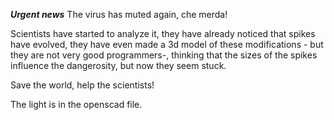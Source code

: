 ***Urgent news*** 
The virus has muted again, che merda!

Scientists have started to analyze it, they have already noticed that spikes have evolved, they have even made a 3d model of these modifications - but they are not very good programmers-, thinking that the sizes of the spikes influence the dangerosity, but now they seem stuck.

Save the world, help the scientists!

The light is in the openscad file.


